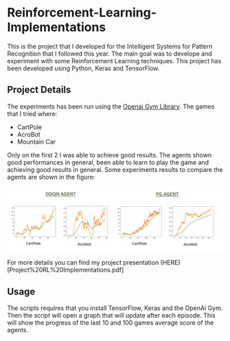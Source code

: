 # Reinforcement-Learning-Implementations

This is the project that I developed for the Intelligent Systems for Pattern Recognition that I followed this year. The main goal was to develope and experiment with some Reinforcement Learning techniques. This project has been developed using Python, Keras and TensorFlow.

## Project Details

The experiments has been run using the [Openai Gym Library](https://gym.openai.com/). The games that I tried where:

- CartPole
- AcroBot
- Mountain Car

Only on the first 2 I was able to achieve good results. The agents shown good performances in general, been able to learn to play the game and achieving good results in general. Some experiments results to compare the agents are shown in the figure:

![Compare Graphs](Compare%20Result.PNG)

For more details you can find my project presentation (HERE)[Project%20RL%20Implementations.pdf]

## Usage

The scripts requires that you install TensorFlow, Keras and the OpenAi Gym. Then the script will open a graph that will update after each episode. This will show the progress of the last 10 and 100 games average score of the agents.
